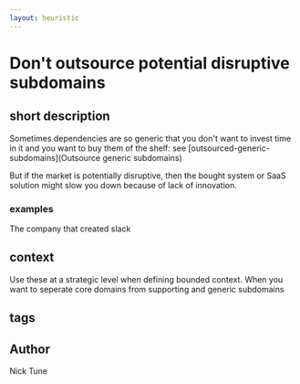 ```yaml
---
layout: heuristic
---
```


# Don't outsource potential disruptive subdomains

## short description

Sometimes dependencies are so generic that you don't want to invest time in it and you want to buy them of the shelf: see [outsourced-generic-subdomains](Outsource generic subdomains)

But if the market is potentially disruptive, then the bought system or SaaS solution might slow you down because of lack of innovation.

### examples

The company that created slack

## context

Use these at a strategic level when defining bounded context. When you want to seperate core domains from supporting and generic subdomains

## tags

## Author

Nick Tune